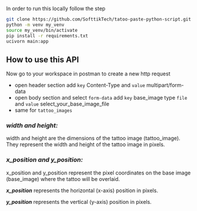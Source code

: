 In order to run this locally follow the step

```bash
git clone https://github.com/SofttikTech/tatoo-paste-python-script.git
python -m venv my_venv
source my_venv/bin/activate
pip install -r requirements.txt
ucivorn main:app
```

## How to use this API
Now go to your workspace in postman to create a new http request
- open header section add `key` Content-Type and `value` multipart/form-data
- open body section and select `form-data` add `key` base_image type `file` and `value` select_your_base_image_file
- same for `tattoo_images`

### _width and height:_

width and height are the dimensions of the tattoo image (tattoo_image).
They represent the width and height of the tattoo image in pixels.

### _x_position and y_position:_
x_position and y_position represent the pixel coordinates on the base image (base_image) where the tattoo will be overlaid.

_**x_position**_ represents the horizontal (x-axis) position in pixels.

_**y_position**_ represents the vertical (y-axis) position in pixels.